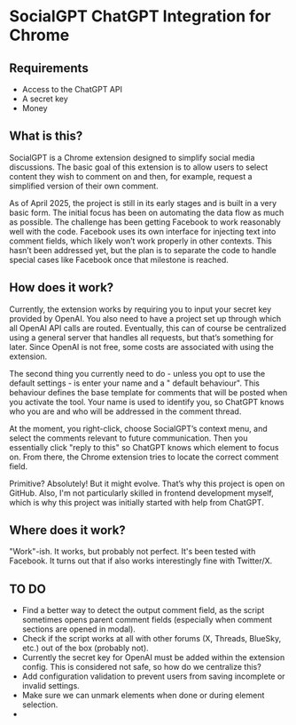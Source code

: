 # SocialGPT ChatGPT Integration for Chrome

## Requirements

* Access to the ChatGPT API
* A secret key
* Money

## What is this?

SocialGPT is a Chrome extension designed to simplify social media discussions. The basic goal of this extension is to
allow users to select content they wish to comment on and then, for example, request a simplified version of their own
comment.

As of April 2025, the project is still in its early stages and is built in a very basic form. The initial focus has been
on automating the data flow as much as possible. The challenge has been getting Facebook to work reasonably well with
the code. Facebook uses its own interface for injecting text into comment fields, which likely won’t work properly in
other contexts. This hasn’t been addressed yet, but the plan is to separate the code to handle special cases like
Facebook once that milestone is reached.

## How does it work?

Currently, the extension works by requiring you to input your secret key provided by OpenAI. You also need to have a
project set up through which all OpenAI API calls are routed. Eventually, this can of course be centralized using a
general server that handles all requests, but that’s something for later. Since OpenAI is not free, some costs are
associated with using the extension.

The second thing you currently need to do - unless you opt to use the default settings - is enter your name and a "
default behaviour". This behaviour defines the base template for comments that will be posted when you activate the
tool. Your name is used to identify you, so ChatGPT knows who you are and who will be addressed in the comment thread.

At the moment, you right-click, choose SocialGPT’s context menu, and select the comments relevant to future
communication. Then you essentially click "reply to this" so ChatGPT knows which element to focus on. From there, the
Chrome extension tries to locate the correct comment field.

Primitive? Absolutely! But it might evolve. That’s why this project is open on GitHub. Also, I'm not particularly
skilled in frontend development myself, which is why this project was initially started with help from ChatGPT.

## Where does it work?

"Work"-ish. It works, but probably not perfect. It's been tested with Facebook. It turns out that if also works
interestingly fine with Twitter/X.

## TO DO

* Find a better way to detect the output comment field, as the script sometimes opens parent comment fields (especially
  when comment sections are opened in modal).
* Check if the script works at all with other forums (X, Threads, BlueSky, etc.) out of the box (probably not).
* Currently the secret key for OpenAI must be added within the extension config. This is considered not safe, so how do
  we centralize this?
* Add configuration validation to prevent users from saving incomplete or invalid settings.
* Make sure we can unmark elements when done or during element selection.
* 
